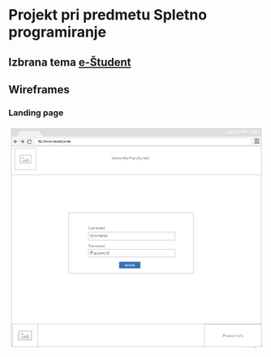 # Projekt pri predmetu Spletno programiranje #

## Izbrana tema [e-Študent](https://ucilnica.fri.uni-lj.si/mod/page/view.php?id=1436#eStudent) ##



## Wireframes ##
### Landing page ###
![Landing page!](docs/wireframes/landing_page.png?raw=true)
